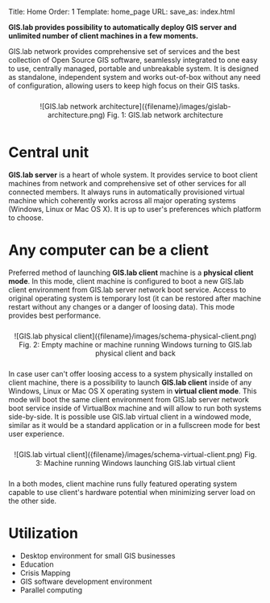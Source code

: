 Title: Home
Order: 1
Template: home_page
URL:
save_as: index.html

__GIS.lab provides possibility to automatically deploy GIS server and unlimited number of client machines in a few moments.__

GIS.lab network provides comprehensive set of services and the best collection of Open Source GIS software, seamlessly integrated to one easy to use, centrally managed, portable and unbreakable system. It is designed as standalone, independent system and works out-of-box without any need of configuration, allowing users to keep high focus on their GIS tasks.

<div style="text-align:center;padding:10px" markdown="1">
![GIS.lab network architecture]({filename}/images/gislab-architecture.png)  
Fig. 1: GIS.lab network architecture
</div>


# Central unit
__GIS.lab server__ is a heart of whole system. It provides service to boot client machines from network and comprehensive set of other services for all connected members. It always runs in automatically provisioned virtual machine which coherently works across all major operating systems (Windows, Linux or Mac OS X). It is up to user's preferences which platform to choose.


# Any computer can be a client
Preferred method of launching __GIS.lab client__ machine is a __physical client mode__. In this mode, client machine is configured to boot a new GIS.lab client environment from GIS.lab server network boot service. Access to original operating system is temporary lost (it can be restored after machine restart without any changes or a danger of loosing data). This mode provides best performance.

<div style="text-align:center;padding:10px" markdown="1">
![GIS.lab physical client]({filename}/images/schema-physical-client.png)  
Fig. 2: Empty machine or machine running Windows turning to GIS.lab physical client and back
</div>

In case user can't offer loosing access to a system physically installed on client machine, there is a possibility to launch __GIS.lab client__ inside of any Windows, Linux or Mac OS X operating system in __virtual client mode__. This mode will boot the same client environment from GIS.lab server network boot service inside of VirtualBox machine and will allow to run both systems side-by-side. It is possible use GIS.lab virtual client in a windowed mode, similar as it would be a standard application or in a fullscreen mode for best user experience.

<div style="text-align:center;padding:10px" markdown="1">
![GIS.lab virtual client]({filename}/images/schema-virtual-client.png)  
Fig. 3: Machine running Windows launching GIS.lab virtual client
</div>

In a both modes, client machine runs fully featured operating system capable to use client's hardware potential when minimizing server load on the other side.


# Utilization
* Desktop environment for small GIS businesses
* Education
* Crisis Mapping
* GIS software development environment
* Parallel computing
